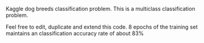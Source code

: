 Kaggle dog breeds classification problem.
This is a multiclass classification problem.

Feel free to edit, duplicate and extend this code.
8 epochs of the training set maintains an classification 
accuracy rate of about 83%

